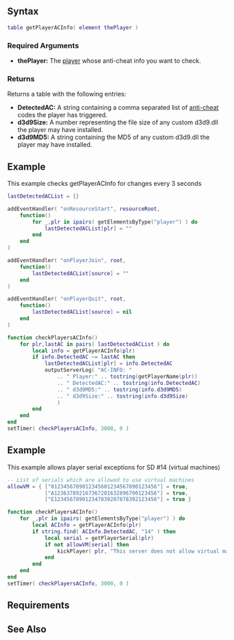 Syntax
------

``` lua
table getPlayerACInfo( element thePlayer )
```

### Required Arguments

-   **thePlayer:** The [player](/player.md "wikilink") whose anti-cheat info you want to check.

### Returns

Returns a table with the following entries:

-   **DetectedAC:** A string containing a comma separated list of [anti-cheat](/Anti-cheat_guide.md "wikilink") codes the player has triggered.
-   **d3d9Size:** A number representing the file size of any custom d3d9.dll the player may have installed.
-   **d3d9MD5:** A string containing the MD5 of any custom d3d9.dll the player may have installed.

Example
-------

This example checks getPlayerACInfo for changes every 3 seconds

``` lua
lastDetectedACList = {}

addEventHandler( "onResourceStart", resourceRoot,
    function()
        for _,plr in ipairs( getElementsByType("player") ) do
            lastDetectedACList[plr] = ""
        end
    end
)

addEventHandler( "onPlayerJoin", root,
    function()
        lastDetectedACList[source] = ""
    end
)

addEventHandler( "onPlayerQuit", root,
    function()
        lastDetectedACList[source] = nil
    end
)

function checkPlayersACInfo()
    for plr,lastAC in pairs( lastDetectedACList ) do
        local info = getPlayerACInfo(plr)
        if info.DetectedAC ~= lastAC then
            lastDetectedACList[plr] = info.DetectedAC
            outputServerLog( "AC-INFO: "
                .. " Player:" .. tostring(getPlayerName(plr))
                .. " DetectedAC:" .. tostring(info.DetectedAC)
                .. " d3d9MD5:" .. tostring(info.d3d9MD5)
                .. " d3d9Size:" .. tostring(info.d3d9Size)
                )
        end
    end
end
setTimer( checkPlayersACInfo, 3000, 0 )
```

Example
-------

This example allows player serial exceptions for SD \#14 (virtual machines)

``` lua
-- List of serials which are allowed to use virtual machines
allowVM = { ["0123456789012345601234567890123456"] = true,
            ["A123637892167367281632896790123456"] = true,
            ["E123456789012347839207878392123456"] = true }

function checkPlayersACInfo()
    for _,plr in ipairs( getElementsByType("player") ) do
        local ACInfo = getPlayerACInfo(plr)
        if string.find( ACInfo.DetectedAC, "14" ) then
            local serial = getPlayerSerial(plr)
            if not allowVM[serial] then
                kickPlayer( plr, "This server does not allow virtual machines." )
            end
        end
    end
end
setTimer( checkPlayersACInfo, 3000, 0 )
```

Requirements
------------

See Also
--------
